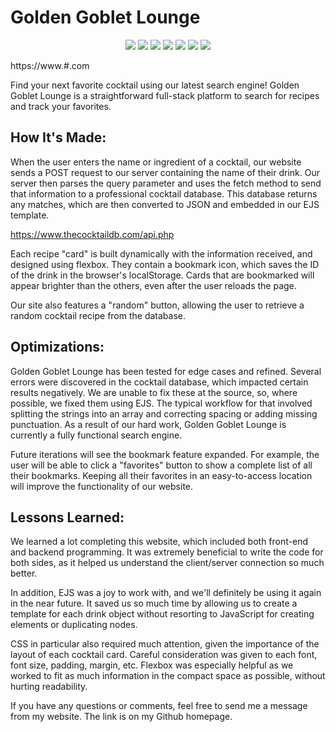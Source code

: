# Golden Goblet Lounge

<p align="center">
    <img src="https://img.shields.io/static/v1?label=|&message=HTML5&color=a33550&style=plastic&logo=html5"/>
    <img src="https://img.shields.io/static/v1?label=|&message=CSS3&color=a33550&style=plastic&logo=css3"/>
<!--     <img src="https://img.shields.io/static/v1?label=|&message=SASS&color=2b625f&style=plastic&logo=sass"/> -->
<!--     <img src="https://img.shields.io/static/v1?label=|&message=BOOTSTRAP&color=316c5e&style=plastic&logo=bootstrap"/> -->
    <img src="https://img.shields.io/static/v1?label=|&message=JAVASCRIPT&color=35a34d&style=plastic&logo=javascript"/>
    <img src="https://img.shields.io/static/v1?label=|&message=NODE.JS&color=35a34d&style=plastic&logo=node.js"/>
    <img src="https://img.shields.io/static/v1?label=|&message=EXPRESS&color=35a34d&style=plastic&logo=express"/>
    <img src="https://img.shields.io/static/v1?label=|&message=EJS&color=35a34d&style=plastic&logo=ejs"/>
    <!-- <img src="https://img.shields.io/static/v1?label=|&message=REACT.JS&color=35a34d&style=plastic&logo=react"/> -->
    <!-- <img src="https://img.shields.io/static/v1?label=|&message=REACT.NATIVE&color=35a34d&style=plastic&logo=react"/> -->
<!--     <img src="https://img.shields.io/static/v1?label=|&message=TYPESCRIPT&color=4a935c&style=plastic&logo=typescript"/> -->
<!--     <img src="https://img.shields.io/static/v1?label=|&message=PYTHON&color=52985b&style=plastic&logo=python"/> -->
<!--     <img src="https://img.shields.io/static/v1?label=|&message=JAVA&color=cdf998&style=plastic&logo=java"/> -->
<!--     <img src="https://img.shields.io/static/v1?label=|&message=SOLIDITY&color=8fbc56&style=plastic&logo=solidity"/> -->
<!--     <img src="https://img.shields.io/static/v1?label=|&message=SELENIUM&color=cdf998&style=plastic&logo=selenium"/> -->
<!--     <img src="https://img.shields.io/static/v1?label=|&message=AWS&color=98bf53&style=plastic&logo=amazon"/> -->
<!--     <img src="https://img.shields.io/static/v1?label=|&message=WORDPRESS&color=cdd148&style=plastic&logo=wordpress"/> -->
<!--     <img src="https://img.shields.io/static/v1?label=|&message=ADOBE&color=98bf53&style=plastic&logo=adobe"/> -->
    <!-- <img src="https://img.shields.io/static/v1?label=|&message=MONGO-DB&color=359ba3&style=plastic&logo=mongodb"/> -->
<!--     <img src="https://img.shields.io/static/v1?label=|&message=WEBPACK&color=bbb111&style=plastic&logo=webpack"/> -->
<!--     <img src="https://img.shields.io/static/v1?label=|&message=LINUX&color=bbb111&style=plastic&logo=linux"/> -->
    <img src="https://img.shields.io/static/v1?label=|&message=GIT&color=359ba3&style=plastic&logo=git"/>
<!--     <img src="https://img.shields.io/static/v1?label=|&message=FIREBASE&color=cbb148&style=plastic&logo=firebase"/> -->
</p>

https://www.#.com

Find your next favorite cocktail using our latest search engine! Golden Goblet Lounge is a straightforward full-stack platform to search for recipes and track your favorites.

## How It's Made:

When the user enters the name or ingredient of a cocktail, our website sends a POST request to our server containing the name of their drink. Our server then parses the query parameter and uses the fetch method to send that information to a professional cocktail database. This database returns any matches, which are then converted to JSON and embedded in our EJS template.

https://www.thecocktaildb.com/api.php

Each recipe "card" is built dynamically with the information received, and designed using flexbox. They contain a bookmark icon, which saves the ID of the drink in the browser's localStorage. Cards that are bookmarked will appear brighter than the others, even after the user reloads the page.

Our site also features a "random" button, allowing the user to retrieve a random cocktail recipe from the database.

## Optimizations:

Golden Goblet Lounge has been tested for edge cases and refined. Several errors were discovered in the cocktail database, which impacted certain results negatively. We are unable to fix these at the source, so, where possible, we fixed them using EJS. The typical workflow for that involved splitting the strings into an array and correcting spacing or adding missing punctuation. As a result of our hard work, Golden Goblet Lounge is currently a fully functional search engine.

Future iterations will see the bookmark feature expanded. For example, the user will be able to click a "favorites" button to show a complete list of all their bookmarks. Keeping all their favorites in an easy-to-access location will improve the functionality of our website.

## Lessons Learned:

We learned a lot completing this website, which included both front-end and backend programming. It was extremely beneficial to write the code for both sides, as it helped us understand the client/server connection so much better.

In addition, EJS was a joy to work with, and we'll definitely be using it again in the near future. It saved us so much time by allowing us to create a template for each drink object without resorting to JavaScript for creating elements or duplicating nodes.

CSS in particular also required much attention, given the importance of the layout of each cocktail card. Careful consideration was given to each font, font size, padding, margin, etc. Flexbox was especially helpful as we worked to fit as much information in the compact space as possible, without hurting readability.

If you have any questions or comments, feel free to send me a message from my website. The link is on my Github homepage.